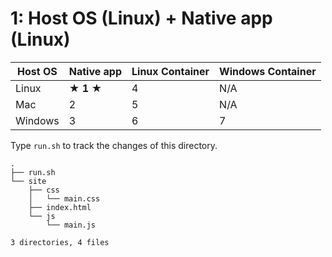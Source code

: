 # 1: Host OS (Linux) + Native app (Linux)

| Host OS | Native app | Linux Container | Windows Container |
|---------|------------|-----------------|-------------------|
| Linux   | **★ 1 ★**  | 4               | N/A               |
| Mac     | 2          | 5               | N/A               |
| Windows | 3          | 6               | 7                 |

Type `run.sh` to track the changes of this directory.

```
.
├── run.sh
└── site
    ├── css
    │   └── main.css
    ├── index.html
    └── js
        └── main.js

3 directories, 4 files
```